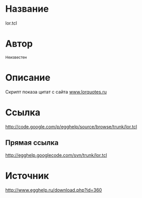 # Название #
lor.tcl


# Автор #
<sup>Неизвестен</sup>


# Описание #
Скрипт показа цитат с сайта www.lorquotes.ru


# Ссылка #
http://code.google.com/p/egghelp/source/browse/trunk/lor.tcl

## Прямая ссылка ##
http://egghelp.googlecode.com/svn/trunk/lor.tcl


# Источник #
http://www.egghelp.ru/download.php?id=360

